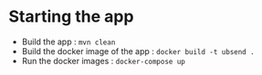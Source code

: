 # Starting the app

* Build the app : `mvn clean`
* Build the docker image of the app : `docker build -t ubsend .`
* Run the docker images : `docker-compose up`